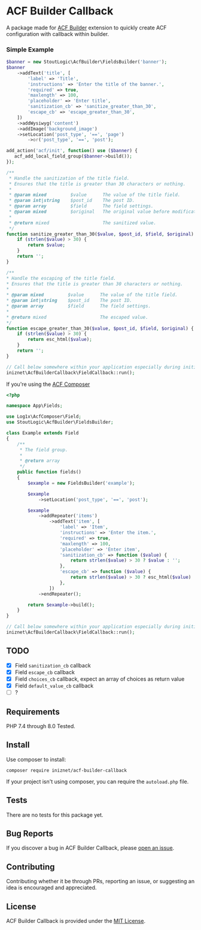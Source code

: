 # ACF Builder Callback

A package made for [ACF Builder](https://github.com/stoutlogic/acf-builder) extension to quickly create ACF configuration with callback within builder.

### Simple Example
```php
$banner = new StoutLogic\AcfBuilder\FieldsBuilder('banner');
$banner
    ->addText('title', [
        'label' => 'Title',
        'instructions' => 'Enter the title of the banner.',
        'required' => true,
        'maxlength' => 100,
        'placeholder' => 'Enter title',
        'sanitization_cb' => 'sanitize_greater_than_30',
        'escape_cb' => 'escape_greater_than_30',
    ])
    ->addWysiwyg('content')
    ->addImage('background_image')
    ->setLocation('post_type', '==', 'page')
        ->or('post_type', '==', 'post');

add_action('acf/init', function() use ($banner) {
   acf_add_local_field_group($banner->build());
});

/**
 * Handle the sanitization of the title field.
 * Ensures that the title is greater than 30 characters or nothing.
 * 
 * @param mixed         $value      The value of the title field.
 * @param int|string    $post_id    The post ID.
 * @param array         $field      The field settings.
 * @param mixed         $original   The original value before modification.
 * 
 * @return mixed                    The sanitized value.
 */
function sanitize_greater_than_30($value, $post_id, $field, $original) {
    if (strlen($value) > 30) {
        return $value;
    }
    return '';
}

/**
* Handle the escaping of the title field.
* Ensures that the title is greater than 30 characters or nothing.
* 
* @param mixed         $value      The value of the title field.
* @param int|string    $post_id    The post ID.
* @param array         $field      The field settings.
* 
* @return mixed                    The escaped value.
*/
function escape_greater_than_30($value, $post_id, $field, $original) {
    if (strlen($value) > 30) {
        return esc_html($value);
    }
    return '';
}

// Call below somewhere within your application especially during initialization.
iniznet\AcfBuilderCallback\FieldCallback::run();
```

If you're using the [ACF Composer](https://github.com/Log1x/acf-composer)
```php
<?php

namespace App\Fields;

use Log1x\AcfComposer\Field;
use StoutLogic\AcfBuilder\FieldsBuilder;

class Example extends Field
{
    /**
     * The field group.
     *
     * @return array
     */
    public function fields()
    {
        $example = new FieldsBuilder('example');

        $example
            ->setLocation('post_type', '==', 'post');

        $example
            ->addRepeater('items')
                ->addText('item', [
                    'label' => 'Item',
                    'instructions' => 'Enter the item.',
                    'required' => true,
                    'maxlength' => 100,
                    'placeholder' => 'Enter item',
                    'sanitization_cb' => function ($value) {
                        return strlen($value) > 30 ? $value : '';
                    },
                    'escape_cb' => function ($value) {
                        return strlen($value) > 30 ? esc_html($value) : '';
                    },
                ])
            ->endRepeater();

        return $example->build();
    }
}

// Call below somewhere within your application especially during initialization.
iniznet\AcfBuilderCallback\FieldCallback::run();
```

## TODO
- [x] Field `sanitization_cb` callback
- [x] Field `escape_cb` callback
- [x] Field `choices_cb` callback, expect an array of choices as return value
- [x] Field `default_value_cb` callback
- [ ] ?

## Requirements
PHP 7.4 through 8.0 Tested.

## Install
Use composer to install:
```
composer require iniznet/acf-builder-callback
```

If your project isn't using composer, you can require the `autoload.php` file.

## Tests
There are no tests for this package yet.

## Bug Reports
If you discover a bug in ACF Builder Callback, please [open an issue](https://github.com/iniznet/acf-builder-callback/issues).

## Contributing
Contributing whether it be through PRs, reporting an issue, or suggesting an idea is encouraged and appreciated.

## License
ACF Builder Callback is provided under the [MIT License](LICENSE.md).
